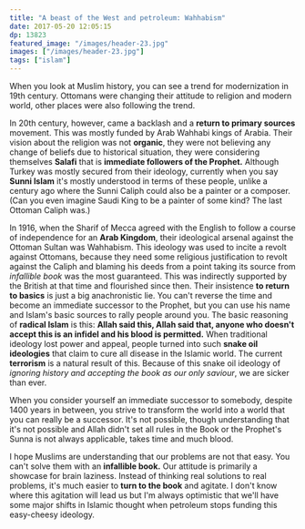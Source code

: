 ```yaml
---
title: "A beast of the West and petroleum: Wahhabism"
date: 2017-05-20 12:05:15
dp: 13823
featured_image: "/images/header-23.jpg"
images: ["/images/header-23.jpg"]
tags: ["islam"]
---
```




When you look at Muslim history, you can see a trend for modernization in 19th
century. Ottomans were changing their attitude to religion and modern world,
other places were also following the trend.

In 20th century, however, came a backlash and a **return to primary sources**
movement. This was mostly funded by Arab Wahhabi kings of Arabia. Their vision
about the religion was not **organic**, they were not believing any change of
beliefs due to historical situation, they were considering themselves **Salafi**
that is **immediate followers of the Prophet.** Although Turkey was mostly secured
from their ideology, currently when you say **Sunni Islam** it's mostly understood
in terms of these people, unlike a century ago where the Sunni Caliph could also
be a painter or a composer. (Can you even imagine Saudi King to be a painter of
some kind? The last Ottoman Caliph was.)

In 1916, when the Sharif of Mecca agreed with the English to follow a course of
independence for an **Arab Kingdom**, their ideological arsenal against the
Ottoman Sultan was Wahhabism. This ideology was used to incite a revolt against
Ottomans, because they need some religious justification to revolt against the
Caliph and blaming his deeds from a point taking its source from *infallible
book* was the most guaranteed. This was indirectly supported by the British at
that time and flourished since then. Their insistence **to return to basics** is
just a big anachronistic lie. You can't reverse the time and become an immediate
successor to the Prophet, but you can use his name and Islam's basic sources to
rally people around you. The basic reasoning of **radical Islam** is this:
**Allah said this, Allah said that, anyone who doesn't accept this is an infidel
and his blood is permitted.** When traditional ideology lost power and appeal,
people turned into such **snake oil ideologies** that claim to cure all disease
in the Islamic world. The current **terrorism** is a natural result of this.
Because of this snake oil ideology of *ignoring history and accepting the book
as our only saviour*, we are sicker than ever.

When you consider yourself an immediate successor to somebody, despite 1400
years in between, you strive to transform the world into a world that you can
really be a successor. It's not possible, though understanding that it's not
possible and Allah didn't set all rules in the Book or the Prophet's Sunna is
not always applicable, takes time and much blood.

I hope Muslims are understanding that our problems are not that easy. You can't
solve them with an **infallible book.** Our attitude is primarily a showcase for
brain laziness. Instead of thinking real solutions to real problems, it's much
easier to **turn to the book** and agitate. I don't know where this agitation
will lead us but I'm always optimistic that we'll have some major shifts in
Islamic thought when petroleum stops funding this easy-cheesy ideology.


